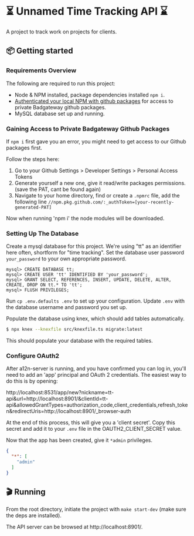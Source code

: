 # ⏳ Unnamed Time Tracking API ⌛️

A project to track work on projects for clients.

## 📦 Getting started

### Requirements Overview

The following are required to run this project:

- Node & NPM installed, package dependencies installed `npm i`.
- [Authenticated your local NPM with github packages](https://docs.github.com/en/packages/working-with-a-github-packages-registry/working-with-the-npm-registry#authenticating-with-a-personal-access-token) for access to private Badgateway github packages.
- MySQL database set up and running.

### Gaining Access to Private Badgateway Github Packages

If `npm i` first gave you an error, you might need to get access to our Github
packages first.

Follow the steps here:

1. Go to your Github Settings > Developer Settings > Personal Access Tokens
2. Generate yourself a new one, give it read/write packages permissions. (save the PAT, cant be found again)
3. Navigate to your home directory, find or create a `.npmrc` file, add the following line
   `//npm.pkg.github.com/:_authToken=[your-recently-generated-PAT]`

Now when running 'npm i' the node modules will be downloaded.

### Setting Up The Database

Create a mysql database for this project. We're using "tt" as an identifier here often, shortform for "time tracking". Set the database user password `your_password` to your own appropriate password.
```
mysql> CREATE DATABASE tt;
mysql> CREATE USER 'tt' IDENTIFIED BY 'your_password';
mysql> GRANT SELECT, REFERENCES, INSERT, UPDATE, DELETE, ALTER, CREATE, DROP ON tt.* TO 'tt';
mysql> FLUSH PRIVILEGES;
```

Run `cp .env.defaults .env` to set up your configuration. Update `.env` with the database username and password you set up.

Populate the database using knex, which should add tables automatically.
```bash
$ npx knex --knexfile src/knexfile.ts migrate:latest
```

This should populate your database with the required tables.

### Configure OAuth2

After a12n-server is running, and you have confirmed you can log in, you'll need to add an 'app' principal and OAuth 2 credentials. The easiest way to do this is by opening:

http://localhost:8531/app/new?nickname=tt-api&url=http://localhost:8901/&clientId=tt-api&allowedGrantTypes=authorization_code,client_credentials,refresh_token&redirectUris=http://localhost:8901/_browser-auth

At the end of this process, this will give you a 'client secret'. Copy this secret and add it to your `.env` file in the OAUTH2_CLIENT_SECRET value.

Now that the app has been created, give it `*admin` privileges.
```json
{
  "*": [
    "admin"
  ]
}
```

## 🎬 Running
From the root directory, initiate the project with `make start-dev` (make sure the deps are installed).

The API server can be browsed at http://localhost:8901/.
